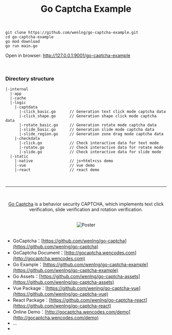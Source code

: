 <h1 style="text-align: center">Go Captcha Example</h1>

<br/>

```shell
git clone https://github.com/wenlng/go-captcha-example.git
cd go-captcha-example
go mod download
go run main.go
```

Open in browser: http://127.0.0.1:9001/go-captcha-example

<br/>

### Directory structure
```text
|-internal
  |-app
  |-cache
  |-logic
    |-captdata
      |-click_basic.go      // Generation text click mode captcha data
      |-click_shape.go      // Generation shape click mode captcha data
      |-rotate_basic.go     // Generation rotate mode captcha data
      |-slide_basic.go      // Generation slide mode captcha data
      |-slide_region.go     // Generation zone drag mode captcha data
    |-checkdata
      |-click.go            // Check interactive data for text mode
      |-rotate.go           // Check interactive data for rotate mode
      |-slide.go            // Check interactive data for slide mode
  |-static
    |-native                // js+html+css demo
    |-vue                   // vue demo
    |-react                 // react demo
```

<br/>

---------------------

<br/>

<p style="text-align: center"><a href="https://github.com/wenlng/go-captcha">Go Captcha</a> is a behavior security CAPTCHA, which implements text click verification, slide verification and rotation verification.</p>

<br/>

<div align="center"> 
    <img src="http://47.104.180.148/go-captcha/go-captcha-v1.png" alt="Poster">
</div>

<br/>

- GoCaptcha：[https://github.com/wenlng/go-captcha](https://github.com/wenlng/go-captcha)
- GoCaptcha Document：[http://gocaptcha.wencodes.com](http://gocaptcha.wencodes.com)
- Go Example：[https://github.com/wenlng/go-captcha-example](https://github.com/wenlng/go-captcha-example)
- Go Assets：[https://github.com/wenlng/go-captcha-assets](https://github.com/wenlng/go-captcha-assets)
- Vue Package：[https://github.com/wenlng/go-captcha-vue](https://github.com/wenlng/go-captcha-vue)
- React Package：[https://github.com/wenlng/go-captcha-react](https://github.com/wenlng/go-captcha-react)
- Online Demo：[http://gocaptcha.wencodes.com/demo](http://gocaptcha.wencodes.com/demo)
- ...
-
<br/>
